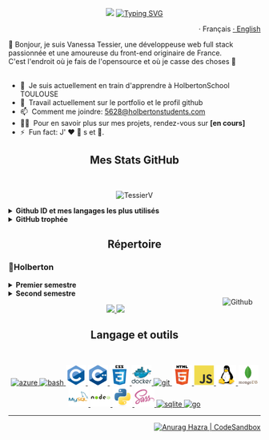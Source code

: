<p align="center">
    <picture>
        <source srcset="https://user-images.githubusercontent.com/113889290/214613674-0a16f380-c3f1-4448-a920-4110214cd473.png" width=60%  media="(prefers-color-scheme: dark)">
        <img src="https://user-images.githubusercontent.com/113889290/214613050-aa05b09a-8d69-442e-89d9-7cdde5366f8c.png" width="60%">
    </picture>
<a href="https://git.io/typing-svg"><img src="https://readme-typing-svg.demolab.com?font=Arvo&pause=1000&color=CDA4FF&center=true&vCenter=true&width=435&lines=Etudiante;Full+Stack+Developer;Front+lover;Canva+Maniac" alt="Typing SVG" /></a>
</p>
 
<p align="right">· Français
    <a href="https://github.com/TessierV">· English</a>
</p>
 
🔲 Bonjour, je suis Vanessa Tessier, une développeuse web full stack passionnée et une amoureuse du front-end originaire de France.<br>
 C'est l'endroit où je fais de l'opensource et où je casse des choses 🤣  
   <br/>

- 🌱 &nbsp;Je suis actuellement en train d'apprendre à HolbertonSchool TOULOUSE
- 💬 &nbsp;Travail actuellement sur le portfolio et le profil github
- 📫 &nbsp;Comment me joindre: 5628@holbertonstudents.com
- 👨‍💻 &nbsp;Pour en savoir plus sur mes projets, rendez-vous sur __[en cours]__
- ⚡ &nbsp;Fun fact: J' ❤️ :otter: s et 🍩.

<h2 align="center"> Mes Stats GitHub</h2>
<br/>
<p align="center">
    <picture>
        <source srcset="https://github-readme-streak-stats.herokuapp.com?user=TessierV&theme=material-palenight&hide_border=true&locale=fr&date_format=j%20M%5B%20Y%5D&ring=AAEEA1&stroke=E9EFEB&background=00000000&fire=AAEEA1&sideNums=CAA4FF&currStreakLabel=E9EFEB&dates=A8C4B1&sideLabels=E9EFEB&currStreakNum=8160B1" media="(prefers-color-scheme: dark)">
        <img src="https://github-readme-streak-stats.herokuapp.com?user=TessierV&theme=material-palenight&hide_border=true&locale=fr&date_format=j%20M%5B%20Y%5D&ring=B586F8&stroke=A8C4B1&background=00000000&fire=CAA4FF&currStreakNum=50355D&sideNums=50355D&currStreakLabel=A7C4B0&dates=4A6553"  alt="TessierV" /> 
    </picture>
</p>

<details>
    <summary>
        <b>Github ID et mes langages les plus utilisés</b>
    </summary>
    <br/>
<p align="center">
    <picture>
        <source srcset="https://github-readme-stats.vercel.app/api?username=TessierV&show_icons=true&count_private=true&theme=material-palenight&hide_title=true&hide_border=true&hide=issues&bg_color=00000000&ring_color=AAEEA1&text_color=E9EFEB&icon_color=CAA4FF&text_bold=false&locale=fr" media="(prefers-color-scheme: dark)">
        <img src="https://github-readme-stats.vercel.app/api?username=TessierV&show_icons=true&count_private=true&theme=material-palenight&hide_title=true&hide_border=true&hide=issues&bg_color=00000000&ring_color=B586F8&text_color=4A6553&icon_color=714B83&text_bold=false&locale=fr"  alt="TessierV" />
    </picture>  
    <picture>
        <img src="https://github-readme-stats.vercel.app/api/top-langs/?username=TessierV&layout=compact&hide_border=true&theme=darcula&hide_title=true&bg_color=00000000&langs_count=6&ring_color=94FF94&locale=fr" alt="TessierV" />
    </picture> 
    </p>
</details>
<details>
    <summary>
        <b>GitHub trophée</b>
    </summary>
<p align="center">
    <br/>
    <img src="https://github-profile-trophy.vercel.app/?username=TessierV&theme=nord&margin-w=15&column=4&no-bg=true&no-frame=true">
</p>
</details>

<h2 align="center">Répertoire</h2>

<h3>🔲Holberton</h3>

<details>
    <summary>
        <b>Premier semestre </b>
    </summary>
    <br/>

| N°             | Dossier            | Nom                         | Descriptif           |
| ---------------- | --------------|---------------|------------------------------------------ |
| 01/33 | sandbox |Shell,navigation | Apprendre à se déplacer dans un terminal - sandbox | bash
| 02/33 | sandbox |Emacs |  Apprendre à utiliser emacs - sandbox | bash
| 03/33 | sandbox |Vi | Apprendre à utiliser vi - sandbox | bash
| 04/33 | [holbertonschool-zero_day](https://github.com/TessierV/holbertonschool-zero_day) |[Git](https://github.com/TessierV/holbertonschool-zero_day) | Apprendre à utiliser git | bash
| 05/33 | [holbertonschool-shell](https://github.com/TessierV/holbertonschool-shell) |[Shell, basics](https://github.com/TessierV/holbertonschool-shell/tree/main/basics) | Apprendre à utiliser les scripts sur terminal | bash
| 06/33 | [holbertonschool-shell](https://github.com/TessierV/holbertonschool-shell) |[Shell, permissions](https://github.com/TessierV/holbertonschool-shell/tree/main/permissions) | Scripts pour terminal | bash
| 07/33 |[holbertonschool-shell](https://github.com/TessierV/holbertonschool-shell) | [Shell, I/O Redirections and filters](https://github.com/TessierV/holbertonschool-shell/tree/main/io_redirections_and_filters) | Apprendre à utiliser les redirections et les filtres | bash
| 08/33 | [holbertonschool-shell](https://github.com/TessierV/holbertonschool-shell) |[Shell, init files, variables and expansions](https://github.com/TessierV/holbertonschool-shell/tree/main/init_files_variables_and_expansions) | Apprendre à utiliser les variables d'environements | bash 
| 09/33 | [holbertonschool-low_level_programming](https://github.com/TessierV/holbertonschool-low_level_programming) | [C-Hello, World](https://github.com/TessierV/holbertonschool-low_level_programming/tree/main/hello_world) | Premier pas avec C |
| 10/33 | [holbertonschool-low_level_programming](https://github.com/TessierV/holbertonschool-low_level_programming) | [C - Variables, if, else, while](https://github.com/TessierV/holbertonschool-low_level_programming/tree/main/variables_if_else_while) | variable/if/else/while/...|
| 11/33 | [holbertonschool-low_level_programming](https://github.com/TessierV/holbertonschool-low_level_programming) | [C - Functions, nested loops](https://github.com/TessierV/holbertonschool-low_level_programming/tree/main/functions_nested_loops) | variable/loop/... |
| 12/33 | [holbertonschool-low_level_programming](https://github.com/TessierV/holbertonschool-low_level_programming) | [C - Makefiles](https://github.com/TessierV/holbertonschool-low_level_programming/tree/main/makefiles) | Apprendre à utiliser les Makefiles |
| 13/33 | [holbertonschool-low_level_programming](https://github.com/TessierV/holbertonschool-low_level_programming) | [C - More functions, more nested loops](https://github.com/TessierV/holbertonschool-low_level_programming/tree/main/more_functions_nested_loops) | Apprendre à utiliser les nested loops |
| 14/33 | [holbertonschool-low_level_programming](https://github.com/TessierV/holbertonschool-low_level_programming) | [C - Pointers, arrays and strings](https://github.com/TessierV/holbertonschool-low_level_programming/tree/main/pointers_arrays_strings) | Apprendre à utiliser les array, pointers |
| 15/33 | [holbertonschool-low_level_programming](https://github.com/TessierV/holbertonschool-low_level_programming) | [C - More pointers, arrays and strings](https://github.com/TessierV/holbertonschool-low_level_programming/tree/main/pointers_arrays_strings) | Toujours plus d'array, pointers |
| 16/33 | [holbertonschool-low_level_programming](https://github.com/TessierV/holbertonschool-low_level_programming) | [C - Even more pointers, arrays and strings](https://github.com/TessierV/holbertonschool-low_level_programming/tree/main/pointers_arrays_strings) | Encore des array, pointers |
| 17/33 | [holbertonschool-low_level_programming](https://github.com/TessierV/holbertonschool-low_level_programming) | [C - Recursion](https://github.com/TessierV/holbertonschool-low_level_programming/tree/main/recursion) | Apprendre à utiliser la Recursion |
| 18/33 | [holbertonschool-low_level_programming](https://github.com/TessierV/holbertonschool-low_level_programming) | [C - Static libraries](https://github.com/TessierV/holbertonschool-low_level_programming/tree/main/static_libraries) | Apprendre à utiliser les librairies static |
| 19/33 | [holbertonschool-low_level_programming](https://github.com/TessierV/holbertonschool-low_level_programming) | [C - argc, argv](https://github.com/TessierV/holbertonschool-low_level_programming/tree/main/argc_argv) | Apprendre à utiliser argc argv |
| 20/33 | [holbertonschool-low_level_programming](https://github.com/TessierV/holbertonschool-low_level_programming) | [C - malloc, free](https://github.com/TessierV/holbertonschool-low_level_programming/tree/main/malloc_free) | Apprendre à utiliser malloc free |
| 21/33 | [holbertonschool-low_level_programming](https://github.com/TessierV/holbertonschool-low_level_programming) | [C - More malloc, free](https://github.com/TessierV/holbertonschool-low_level_programming/tree/main/more_malloc_free) | Encorer malloc free |
| 22/33 | [holbertonschool-low_level_programming](https://github.com/TessierV/holbertonschool-low_level_programming) | [C - Preprocessor](https://github.com/TessierV/holbertonschool-low_level_programming/tree/main/preprocessor) | Apprendre à utiliser preprocessor |
| 23/33 | [holbertonschool-low_level_programming](https://github.com/TessierV/holbertonschool-low_level_programming) | [C - Structures, typedef](https://github.com/TessierV/holbertonschool-low_level_programming/tree/main/structures_typedef) | Apprendre à utiliser structures typedef |
| 24/33 | [holbertonschool-low_level_programming](https://github.com/TessierV/holbertonschool-low_level_programming) | [C - Function pointers](https://github.com/TessierV/holbertonschool-low_level_programming/tree/main/function_pointers) | Apprendre à utiliser pointeur de fonction |
| 25/33 | [holbertonschool-low_level_programming](https://github.com/TessierV/holbertonschool-low_level_programming) | [C - Variadic functions](https://github.com/TessierV/holbertonschool-low_level_programming/tree/main/variadic_functions) | Apprendre à utiliser variadic |
| 26/33 | [holbertonschool-printf](https://github.com/TessierV/holbertonschool-printf) | [C - printf](https://github.com/TessierV/holbertonschool-printf) | Création d'un printf - :busts_in_silhouette: |
| 27/33 | [holbertonschool-low_level_programming](https://github.com/TessierV/holbertonschool-low_level_programming) | [C - Singly linked lists](https://github.com/TessierV/holbertonschool-low_level_programming/tree/main/singly_linked_lists) | Apprendre à utiliser les singly linked lists |
| 28/33 | [holbertonschool-low_level_programming](https://github.com/TessierV/holbertonschool-low_level_programming) | [C - More singly linked lists](https://github.com/TessierV/holbertonschool-low_level_programming/tree/main/more_singly_linked_lists) | Encore plus de linked lists |
| 29/33 | [holbertonschool-low_level_programming](https://github.com/TessierV/holbertonschool-low_level_programming) | [C - Bit manipulation](https://github.com/TessierV/holbertonschool-low_level_programming/tree/main/bit_manipulation) | Apprendre à utiliser la manipulation de bit |
| 30/33 | [holbertonschool-low_level_programming](https://github.com/TessierV/holbertonschool-low_level_programming) | [C - File I/O](https://github.com/TessierV/holbertonschool-low_level_programming/tree/main/file_io) | Apprendre à utiliser file io concept |
| 31/33 | [holbertonschool-low_level_programming](https://github.com/TessierV/holbertonschool-low_level_programming) | [C - Doubly linked lists](https://github.com/TessierV/holbertonschool-low_level_programming/tree/main/doubly_linked_lists) | Apprendre à utiliser double list |
| 32/33 | [holbertonschool-low_level_programming](https://github.com/TessierV/holbertonschool-low_level_programming) | [C - Hash tables](https://github.com/TessierV/holbertonschool-low_level_programming/tree/main/hash_tables) | Apprendre à utiliser hash tables |
| 33/33 | [holbertonschool-simple_shell](https://github.com/TessierV/holbertonschool-simple_shell) | [C - Simple Shell](https://github.com/TessierV/holbertonschool-simple_shell) | Créer un simple shell - :busts_in_silhouette:|

</details>
<details>
    <summary>
        <b>Second semestre </b>
    </summary><br/>
    
| N°             | Dossier            | Nom                         | Descriptif           |
| ---------------- | --------------|---------------|------------------------------------------ |
| 01/25 | [holbertonschool-monty](https://github.com/TessierV/holbertonschool-monty) | [C - Stacks, Queues - LIFO, FIFO](https://github.com/TessierV/holbertonschool-monty) | Découverte des concepts de Stacks, Queues - LIFO, FIFO |
| 02/25 | [holbertonschool-sorting_algorithms](https://github.com/TessierV/holbertonschool-sorting_algorithms) | [C - Sorting algorithms & Big O](https://github.com/TessierV/holbertonschool-sorting_algorithms) | Découverte des concepts de tri d'algos & Big O |
| 03/25 | [holbertonschool-sorting_algorithms](https://github.com/TessierV/holbertonschool-low_level_programming/) | [C - Search Algorithms](https://github.com/TessierV/holbertonschool-low_level_programming/tree/main/search_algorithms) | Découverte des concepts de recherche d'algo |
</details>

<img width="15%" align="right" alt="Github" src="https://user-images.githubusercontent.com/113889290/210554179-2f5c8527-1652-4b6e-9c79-7bb03fd4137d.png" />
<p align="center">
    <a href="https://github.com/TessierV/holbertonschool-sorting_algorithms">
        <picture>
            <source srcset="https://github-readme-stats.vercel.app/api/pin/?username=TessierV&repo=holbertonschool-sorting_algorithms&theme=dark&border_color=50365D&title_color=E9EFEB&text_color=E9EFEB&bg_color=8160B1&ring_color=94FF94&hide=issues&custom_title=TessierV&icon_color=AAEEA1&text_bold=false"  media="(prefers-color-scheme: dark)">
            <img src="https://github-readme-stats.vercel.app/api/pin/?username=TessierV&repo=holbertonschool-sorting_algorithms&theme=default&bg_color=30,FFF,E9EFEB&border_color=A8C4B1&title_color=2B2B2B&text_color=2B2B2B&ring_color=8B3DA9&hide=issues&custom_title=TessierV&icon_color=714B83&text_bold=false" />
        </picture>
    </a>
    <a href="https://github.com/TessierV/holbertonschool-sorting_algorithms">
        <picture>
                <source srcset="https://github-readme-stats.vercel.app/api/pin/?username=TessierV&repo=holbertonschool-sorting_algorithms&theme=dark&border_color=50365D&title_color=E9EFEB&text_color=E9EFEB&bg_color=8160B1&ring_color=94FF94&hide=issues&custom_title=TessierV&icon_color=AAEEA1&text_bold=false"  media="(prefers-color-scheme: dark)">
                <img src="https://github-readme-stats.vercel.app/api/pin/?username=TessierV&repo=holbertonschool-sorting_algorithms&theme=default&bg_color=30,FFF,E9EFEB&border_color=A8C4B1&title_color=2B2B2B&text_color=2B2B2B&ring_color=8B3DA9&hide=issues&custom_title=TessierV&icon_color=714B83&text_bold=false" />
        </picture>
    </a>
</p>
    
<h2></h2>
<h2 align="center">
    <b>Langage et outils</b>
</h2>
<br/>
<p align="center"> <a href="https://azure.microsoft.com/en-in/" target="_blank"> <img src="https://www.vectorlogo.zone/logos/microsoft_azure/microsoft_azure-icon.svg" alt="azure" width="40" height="40"/> </a> <a href="https://www.gnu.org/software/bash/" target="_blank"> <img src="https://www.vectorlogo.zone/logos/gnu_bash/gnu_bash-icon.svg" alt="bash" width="40" height="40"/> </a> <a href="https://www.cprogramming.com/" target="_blank"> <img src="https://raw.githubusercontent.com/devicons/devicon/master/icons/c/c-original.svg" alt="c" width="40" height="40"/> </a> <a href="https://www.w3schools.com/cpp/" target="_blank"> <img src="https://raw.githubusercontent.com/devicons/devicon/master/icons/cplusplus/cplusplus-original.svg" alt="cplusplus" width="40" height="40"/> </a> <a href="https://www.w3schools.com/css/" target="_blank"> <img src="https://raw.githubusercontent.com/devicons/devicon/master/icons/css3/css3-original-wordmark.svg" alt="css3" width="40" height="40"/> </a> <a href="https://www.docker.com/" target="_blank"> <img src="https://raw.githubusercontent.com/devicons/devicon/master/icons/docker/docker-original-wordmark.svg" alt="docker" width="40" height="40"/> </a> <a href="https://git-scm.com/" target="_blank"> <img src="https://www.vectorlogo.zone/logos/git-scm/git-scm-icon.svg" alt="git" width="40" height="40"/> </a> <a href="https://www.w3.org/html/" target="_blank"> <img src="https://raw.githubusercontent.com/devicons/devicon/master/icons/html5/html5-original-wordmark.svg" alt="html5" width="40" height="40"/> </a> <a href="https://developer.mozilla.org/en-US/docs/Web/JavaScript" target="_blank"> <img src="https://raw.githubusercontent.com/devicons/devicon/master/icons/javascript/javascript-original.svg" alt="javascript" width="40" height="40"/> </a> <a href="https://www.linux.org/" target="_blank"> <img src="https://raw.githubusercontent.com/devicons/devicon/master/icons/linux/linux-original.svg" alt="linux" width="40" height="40"/> </a> <a href="https://www.mongodb.com/" target="_blank"> <img src="https://raw.githubusercontent.com/devicons/devicon/master/icons/mongodb/mongodb-original-wordmark.svg" alt="mongodb" width="40" height="40"/> </a> <a href="https://www.mysql.com/" target="_blank"> <img src="https://raw.githubusercontent.com/devicons/devicon/master/icons/mysql/mysql-original-wordmark.svg" alt="mysql" width="40" height="40"/> </a>  <a href="https://nodejs.org" target="_blank"> <img src="https://raw.githubusercontent.com/devicons/devicon/master/icons/nodejs/nodejs-original-wordmark.svg" alt="nodejs" height="40" height="40"/> </a> <a href="https://www.python.org" target="_blank"> <img src="https://raw.githubusercontent.com/devicons/devicon/master/icons/python/python-original.svg" alt="python" width="40" height="40"/> </a> <a href="https://sass-lang.com" target="_blank"> <img src="https://raw.githubusercontent.com/devicons/devicon/master/icons/sass/sass-original.svg" alt="sass" width="40" height="40"/> </a> <a href="https://www.sqlite.org/" target="_blank"> <img src="https://www.vectorlogo.zone/logos/sqlite/sqlite-icon.svg" alt="sqlite" width="40" height="40"/> </a> <a href="https://go.dev/" target="_blank"> <img src="https://user-images.githubusercontent.com/113889290/210449729-ab86dd2e-5b2b-4f08-8490-c3f5d6b294b3.png" alt="go" height="30"/> </a> 
</p>
<hr>
<p align="right">
    <a href="https://www.linkedin.com/in/vanessa-tessier-601794252/">
        <img alt="Anurag Hazra | CodeSandbox" height="20px" src="https://img.shields.io/badge/LinkedIn-4A6552?style=for-the-badge&logo=linkedin&logoColor=white" />
    </a>
</p>
